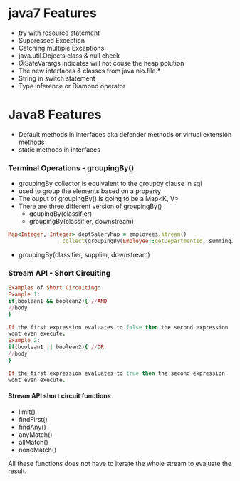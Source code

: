 # java7 Features
- try with resource statement
- Suppressed Exception
- Catching multiple Exceptions
- java.util.Objects class & null check
- @SafeVarargs indicates will not couse the heap polution
- The new interfaces & classes from java.nio.file.*
- String in switch statement
- Type inference or Diamond operator

# Java8 Features
- Default methods in interfaces aka defender methods or virtual extension methods
- static methods in interfaces

### Terminal Operations - groupingBy()
- groupingBy collector is equivalent to the groupby clause in sql
- used to group the elements based on a property
- The ouput of groupingBy() is going to be a Map<K, V>
- There are three different version of groupingBy()
  - goupingBy(classifier)
  - groupingBy(classifier, downstream)

``` ruby
Map<Integer, Integer> deptSalaryMap = employees.stream()
                .collect(groupingBy(Employee::getDepartmentId, summingInt(Employee::getSalary)));
```
  - groupingBy(classifier, supplier, downstream)

### Stream API - Short Circuiting

``` ruby
Examples of Short Circuiting:
Example 1:
if(boolean1 && boolean2){ //AND
//body
}

If the first expression evaluates to false then the second expression
wont even execute.
Example 2:
if(boolean1 || boolean2){ //OR
//body
}

If the first expression evaluates to true then the second expression
wont even execute.
```

#### Stream API short circuit functions

  - limit()
  - findFirst()
  - findAny()
  - anyMatch()
  - allMatch()
  - noneMatch()

<p>All these functions does not have to iterate the whole stream to evaluate the result.</p>

